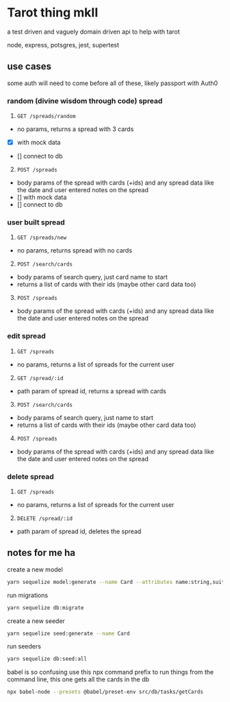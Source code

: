 # Tarot thing mkII

a test driven and vaguely domain driven api to help with tarot

node, express, potsgres, jest, supertest


## use cases

some auth will need to come before all of these, likely passport with Auth0

### random (divine wisdom through code) spread

1. `GET /spreads/random`
  - no params, returns a spread with 3 cards
  - [x] with mock data
  - [] connect to db
2. `POST /spreads`
  - body params of the spread with cards (+ids) and any spread data like the date and user entered notes on the spread
  - [] with mock data
  - [] connect to db

### user built spread

1. `GET /spreads/new`
  - no params, returns spread with no cards
2. `POST /search/cards`
  - body params of search query, just card name to start
  - returns a list of cards with their ids (maybe other card data too)
3. `POST /spreads`
  - body params of the spread with cards (+ids) and any spread data like the date and user entered notes on the spread

### edit spread

1. `GET /spreads`
  - no params, returns a list of spreads for the current user
2. `GET /spread/:id`
  - path param of spread id, returns a spread with cards
3. `POST /search/cards`
  - body params of search query, just name to start
  - returns a list of cards with their ids (maybe other card data too)
4. `POST /spreads`
  - body params of the spread with cards (+ids) and any spread data like the date and user entered notes on the spread

### delete spread
1. `GET /spreads`
  - no params, returns a list of spreads for the current user
2. `DELETE /spread/:id`
  - path param of spread id, deletes the spread

## notes for me ha

create a new model
```sh
yarn sequelize model:generate --name Card --attributes name:string,suit:string,number:integer
```

run migrations
```sh
yarn sequelize db:migrate
```

create a new seeder
```sh
yarn sequelize seed:generate --name Card
```

run seeders
```sh
yarn sequelize db:seed:all
```

babel is so confusing use this npx command prefix to run things from the command line, this one gets all the cards in the db
```sh
npx babel-node --presets @babel/preset-env src/db/tasks/getCards
```